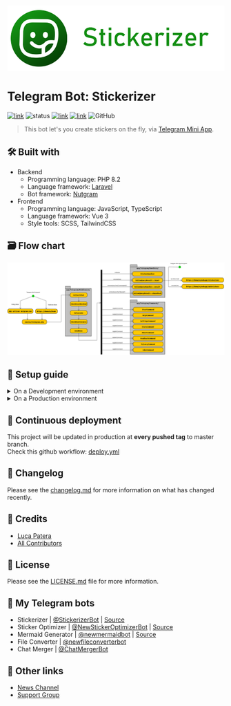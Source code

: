 <img src="./.assets/banner.png" alt="logo"/>

# Telegram Bot: Stickerizer

[![link](https://img.shields.io/badge/bot-%40StickerizerBot-blue)](https://t.me/StickerizerBot)
![status](https://img.shields.io/badge/status-online-green)
[![link](https://img.shields.io/badge/news-%40LKS93C-blue)](https://t.me/LKS93C)
[![link](https://img.shields.io/badge/support-%40Lukasss93Support-orange)](https://t.me/Lukasss93Support)
![GitHub](https://img.shields.io/github/license/Lukasss93/telegram-stickerizer)

> This bot let's you create stickers on the fly, via [Telegram Mini App](https://core.telegram.org/bots/webapps).

## 🛠 Built with

- Backend
  - Programming language: PHP 8.2
  - Language framework: [Laravel](https://github.com/laravel/laravel)
  - Bot framework: [Nutgram](https://github.com/nutgram/nutgram)
- Frontend
  - Programming language: JavaScript, TypeScript
  - Language framework: Vue 3
  - Style tools: SCSS, TailwindCSS

## 🗃️ Flow chart
![flow](.assets/flow/flow.png)

## 🚀 Setup guide

<details>
    <summary>On a Development environment</summary>

### 🛡 Requirements
- Docker
- Docker Compose
- GIT
- ngrok

### 📦 Installation
TODO
</details>

<details>
    <summary>On a Production environment</summary>

### 🛡 Requirements
- Apache / nginx
- SSL support
- PHP ≥ 8.2 (with GD extension)
- MariaDB ≥ 10.2.3 or Postgresql ≥ 9.5
- NodeJS ≥ 16.0
- Crontab (to update cached statistics)
- GIT

### 📦 Installation
TODO
</details>

## 🌠 Continuous deployment
This project will be updated in production at **every pushed tag** to master branch.<br>
Check this github workflow: [deploy.yml](.github/workflows/deploy.yml)

## 📃 Changelog
Please see the [changelog.md](changelog.md) for more information on what has changed recently.

## 🏅 Credits
- [Luca Patera](https://github.com/Lukasss93)
- [All Contributors](https://github.com/Lukasss93/telegram-stickerizer/contributors)

## 📖 License
Please see the [LICENSE.md](LICENSE.md) file for more information.

## 🤖 My Telegram bots
- Stickerizer | [@StickerizerBot](https://t.me/StickerizerBot) | [Source](https://github.com/Lukasss93/telegram-stickerizer)
- Sticker Optimizer | [@NewStickerOptimizerBot](https://t.me/NewStickerOptimizerBot) | [Source](https://github.com/Lukasss93/telegram-stickeroptimizer)
- Mermaid Generator | [@newmermaidbot](https://t.me/newmermaidbot) | [Source](https://github.com/Lukasss93/telegram-mermaid/)
- File Converter | [@newfileconverterbot](https://t.me/newfileconverterbot)
- Chat Merger | [@ChatMergerBot](https://t.me/ChatMergerBot)

## 🔗 Other links
- [News Channel](https://t.me/LKS93C)
- [Support Group](https://t.me/Lukasss93Support)
